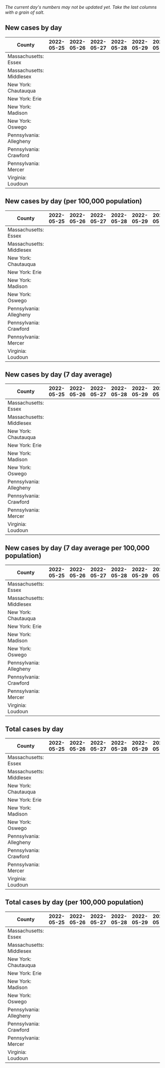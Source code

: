 _The current day's numbers may not be updated yet. Take the last columns with a grain of salt._
## New cases by day

| County | 2022-05-25 | 2022-05-26 | 2022-05-27 | 2022-05-28 | 2022-05-29 | 2022-05-30 | 2022-05-31 |
| --- | --- | --- | --- | --- | --- | --- | --- |
| Massachusetts: Essex |  |  |  |  |  |  |  |
| Massachusetts: Middlesex |  |  |  |  |  |  |  |
| New York: Chautauqua |  |  |  |  |  |  |  |
| New York: Erie |  |  |  |  |  |  |  |
| New York: Madison |  |  |  |  |  |  |  |
| New York: Oswego |  |  |  |  |  |  |  |
| Pennsylvania: Allegheny |  |  |  |  |  |  |  |
| Pennsylvania: Crawford |  |  |  |  |  |  |  |
| Pennsylvania: Mercer |  |  |  |  |  |  |  |
| Virginia: Loudoun |  |  |  |  |  |  |  |

## New cases by day (per 100,000 population)

| County | 2022-05-25 | 2022-05-26 | 2022-05-27 | 2022-05-28 | 2022-05-29 | 2022-05-30 | 2022-05-31 |
| --- | --- | --- | --- | --- | --- | --- | --- |
| Massachusetts: Essex |  |  |  |  |  |  |  |
| Massachusetts: Middlesex |  |  |  |  |  |  |  |
| New York: Chautauqua |  |  |  |  |  |  |  |
| New York: Erie |  |  |  |  |  |  |  |
| New York: Madison |  |  |  |  |  |  |  |
| New York: Oswego |  |  |  |  |  |  |  |
| Pennsylvania: Allegheny |  |  |  |  |  |  |  |
| Pennsylvania: Crawford |  |  |  |  |  |  |  |
| Pennsylvania: Mercer |  |  |  |  |  |  |  |
| Virginia: Loudoun |  |  |  |  |  |  |  |

## New cases by day (7 day average)

| County | 2022-05-25 | 2022-05-26 | 2022-05-27 | 2022-05-28 | 2022-05-29 | 2022-05-30 | 2022-05-31 |
| --- | --- | --- | --- | --- | --- | --- | --- |
| Massachusetts: Essex |  |  |  |  |  |  |  |
| Massachusetts: Middlesex |  |  |  |  |  |  |  |
| New York: Chautauqua |  |  |  |  |  |  |  |
| New York: Erie |  |  |  |  |  |  |  |
| New York: Madison |  |  |  |  |  |  |  |
| New York: Oswego |  |  |  |  |  |  |  |
| Pennsylvania: Allegheny |  |  |  |  |  |  |  |
| Pennsylvania: Crawford |  |  |  |  |  |  |  |
| Pennsylvania: Mercer |  |  |  |  |  |  |  |
| Virginia: Loudoun |  |  |  |  |  |  |  |

## New cases by day (7 day average per 100,000 population)

| County | 2022-05-25 | 2022-05-26 | 2022-05-27 | 2022-05-28 | 2022-05-29 | 2022-05-30 | 2022-05-31 |
| --- | --- | --- | --- | --- | --- | --- | --- |
| Massachusetts: Essex |  |  |  |  |  |  |  |
| Massachusetts: Middlesex |  |  |  |  |  |  |  |
| New York: Chautauqua |  |  |  |  |  |  |  |
| New York: Erie |  |  |  |  |  |  |  |
| New York: Madison |  |  |  |  |  |  |  |
| New York: Oswego |  |  |  |  |  |  |  |
| Pennsylvania: Allegheny |  |  |  |  |  |  |  |
| Pennsylvania: Crawford |  |  |  |  |  |  |  |
| Pennsylvania: Mercer |  |  |  |  |  |  |  |
| Virginia: Loudoun |  |  |  |  |  |  |  |

## Total cases by day

| County | 2022-05-25 | 2022-05-26 | 2022-05-27 | 2022-05-28 | 2022-05-29 | 2022-05-30 | 2022-05-31 |
| --- | --- | --- | --- | --- | --- | --- | --- |
| Massachusetts: Essex |  |  |  |  |  |  | 219293 |
| Massachusetts: Middlesex |  |  |  |  |  |  | 364935 |
| New York: Chautauqua |  |  |  |  |  |  | 25342 |
| New York: Erie |  |  |  |  |  |  | 233433 |
| New York: Madison |  |  |  |  |  |  | 14562 |
| New York: Oswego |  |  |  |  |  |  | 29271 |
| Pennsylvania: Allegheny |  |  |  |  |  |  | 279182 |
| Pennsylvania: Crawford |  |  |  |  |  |  | 20465 |
| Pennsylvania: Mercer |  |  |  |  |  |  | 23927 |
| Virginia: Loudoun |  |  |  |  |  |  | 74892 |

## Total cases by day (per 100,000 population)

| County | 2022-05-25 | 2022-05-26 | 2022-05-27 | 2022-05-28 | 2022-05-29 | 2022-05-30 | 2022-05-31 |
| --- | --- | --- | --- | --- | --- | --- | --- |
| Massachusetts: Essex |  |  |  |  |  |  | 27792.6 |
| Massachusetts: Middlesex |  |  |  |  |  |  | 22642.9 |
| New York: Chautauqua |  |  |  |  |  |  | 19969.6 |
| New York: Erie |  |  |  |  |  |  | 25409.0 |
| New York: Madison |  |  |  |  |  |  | 20526.9 |
| New York: Oswego |  |  |  |  |  |  | 23971.2 |
| Pennsylvania: Allegheny |  |  |  |  |  |  | 22958.2 |
| Pennsylvania: Crawford |  |  |  |  |  |  | 24182.0 |
| Pennsylvania: Mercer |  |  |  |  |  |  | 21866.3 |
| Virginia: Loudoun |  |  |  |  |  |  | 18110.0 |
